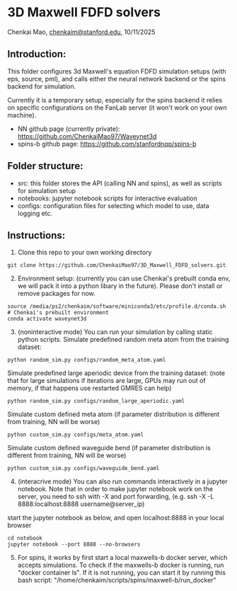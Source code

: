 # 3D Maxwell FDFD solvers
Chenkai Mao, chenkaim@stanford.edu, 10/11/2025

##  Introduction:
This folder configures 3d Maxwell's equation FDFD simulation setups (with eps, source, pml), and calls either the neural network backend or the spins backend for simulation.

Currently it is a temporary setup, especially for the spins backend it relies on specific configurations on the FanLab server (it won't work on your own machine).

- NN github page (currently private): https://github.com/ChenkaiMao97/Waveynet3d
- spins-b github page: https://github.com/stanfordnqp/spins-b 

## Folder structure:
- src: this folder stores the API (calling NN and spins), as well as scripts for simulation setup
- notebooks: jupyter notebook scripts for interactive evaluation
- configs: configuration files for selecting which model to use, data logging etc.

## Instructions: 
1. Clone this repo to your own working directory
```
git clone https://github.com/ChenkaiMao97/3D_Maxwell_FDFD_solvers.git
```

2. Environment setup: (currently you can use Chenkai's prebuilt conda env, we will pack it into a python libary in the future). Please don't install or remove packages for now.
```
source /media/ps2/chenkaim/software/miniconda3/etc/profile.d/conda.sh # Chenkai's prebuilt environment
conda activate waveynet3d
```

3. (noninteractive mode) You can run your simulation by calling static python scripts. 
Simulate predefined random meta atom from the training dataset:
```
python random_sim.py configs/random_meta_atom.yaml
```

Simulate predefined large aperiodic device from the training dataset: (note that for large simulations if iterations are large, GPUs may run out of memory, if that happens use restarted GMRES can help)
```
python random_sim.py configs/random_large_aperiodic.yaml
```

Simulate custom defined meta atom (if parameter distribution is different from training, NN will be worse)
```
python custom_sim.py configs/meta_atom.yaml
```

Simulate custom defined waveguide bend (if parameter distribution is different from training, NN will be worse)
```
python custom_sim.py configs/waveguide_bend.yaml
```

4. (interacrive mode) You can also run commands interactively in a jupyter notebook. Note that in order to make jupyter notebook work on the server, you need to ssh with -X and port forwarding, (e.g. ssh -X -L 8888:localhost:8888 username@server_ip)

start the jupyter notebook as below, and open localhost:8888 in your local browser 
```
cd notebook
jupyter notebook --port 8888 --no-browsers
```

5. For spins, it works by first start a local maxwells-b docker server, which accepts simulations. To check if the maxwells-b docker is running, run "docker container ls". If it is not running, you can start it by running this bash script: "/home/chenkaim/scripts/spins/maxwell-b/run_docker"


